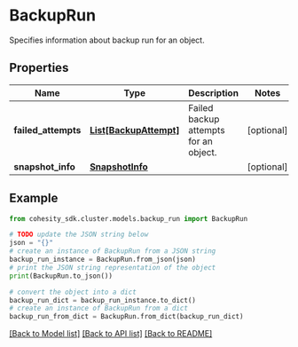 # BackupRun

Specifies information about backup run for an object.

## Properties

Name | Type | Description | Notes
------------ | ------------- | ------------- | -------------
**failed_attempts** | [**List[BackupAttempt]**](BackupAttempt.md) | Failed backup attempts for an object. | [optional] 
**snapshot_info** | [**SnapshotInfo**](SnapshotInfo.md) |  | [optional] 

## Example

```python
from cohesity_sdk.cluster.models.backup_run import BackupRun

# TODO update the JSON string below
json = "{}"
# create an instance of BackupRun from a JSON string
backup_run_instance = BackupRun.from_json(json)
# print the JSON string representation of the object
print(BackupRun.to_json())

# convert the object into a dict
backup_run_dict = backup_run_instance.to_dict()
# create an instance of BackupRun from a dict
backup_run_from_dict = BackupRun.from_dict(backup_run_dict)
```
[[Back to Model list]](../README.md#documentation-for-models) [[Back to API list]](../README.md#documentation-for-api-endpoints) [[Back to README]](../README.md)


